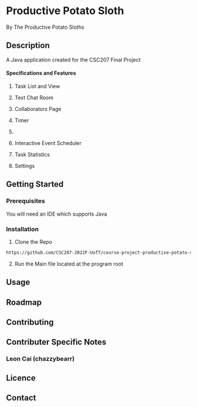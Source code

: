 # Productive Potato Sloth
By The Productive Potato Sloths

## Description
A Java application created for the CSC207 Final Project

#### Specifications and Features
1. Task List and View


3. Text Chat Room


5. Collaborators Page
6. Timer
7. 
8. Interactive Event Scheduler
9. Task Statistics 
10. Settings


## Getting Started
### Prerequisites
You will need an IDE which supports Java

### Installation
1. Clone the Repo
```sh
https://github.com/CSC207-2022F-UofT/course-project-productive-potato-sloth.git
```

2. Run the Main file located at the program root

## Usage

## Roadmap

## Contributing

## Contributer Specific Notes
### Leon Cai (chazzybearr)

## Licence

## Contact

